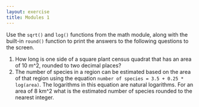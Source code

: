 ```yaml
---
layout: exercise
title: Modules 1
---
```


Use the `sqrt()` and `log()` functions from the math module, along with the
built-in `round()` function to print the answers to the following questions to
the screen.

1.  How long is one side of a square plant census quadrat that has an
    area of 10 m^2, rounded to two decimal places?
2.  The number of species in a region can be estimated based on the area
    of that region using the equation `number of species = 3.5 +
    0.25 * log(area)`. The logarithms in this equation are natural
    logarithms. For an area of 8 km^2 what is the estimated number of
    species rounded to the nearest integer.
